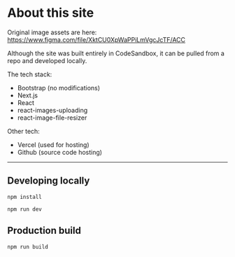 # About this site

Original image assets are here:
https://www.figma.com/file/XktCU0XpWaPPiLmVgcJcTF/ACC

Although the site was built entirely in CodeSandbox, it can be pulled from a repo and developed locally.

The tech stack:

- Bootstrap (no modifications)
- Next.js
- React
- react-images-uploading
- react-image-file-resizer

Other tech:

- Vercel (used for hosting)
- Github (source code hosting)

---

## Developing locally

```
npm install
```

```
npm run dev
```

## Production build

```
npm run build
```
